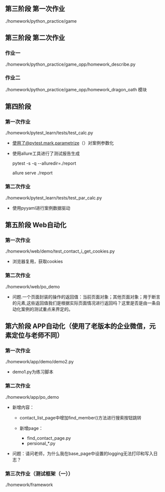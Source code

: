 ## 第三阶段 第一次作业
./homework/python_practice/game

## 第三阶段 第二次作业

### 作业一
./homework/python_practice/game_opp/homework_describe.py

### 作业二
./homework/python_practice/game_opp/homework_dragon_oath 模块


## 第四阶段 

### 第一次作业

./homework/pytest_learn/tests/test_calc.py

- 使用了@pytest.mark.parametrize（）对案例参数化
- 使用allure工具进行了测试报告生成

    pytest -s -q --alluredir=./report
    
    allure serve ./report
    
### 第二次作业

./homework/pytest_learn/tests/test_par_calc.py

- 使用pyyaml进行案例数据驱动

## 第五阶段 Web自动化

### 第一次作业

./homework/web/demo/test_contact_i_get_cookies.py

- 浏览器复用，获取cookies

### 第二次作业
./homework/web/po_demo

- 问题.一个页面封装的操作的返回值：当前页面对象；其他页面对象；用于断言的元素,这些返回值我们是根据实际页面情况进行返回吗？这里是否是由一条自动化案例的测试重点来界定的。

## 第六阶段 APP自动化（使用了老版本的企业微信，元素定位与老师不同）

### 第一次作业

./homework/app/demo/demo2.py

- demo1.py为练习脚本

### 第二次作业

./homework/app/po_demo

- 新增内容：
    - contact_list_page中增加find_member()方法进行搜索按钮跳转
    
    - 新增page：
    
        - find_contact_page.py
        - persional_*.py

- 问题：请问老师，为什么我在base_page中设置的logging无法打印和写入日志？

### 第三次作业（测试框架（一））

./homework/framework
